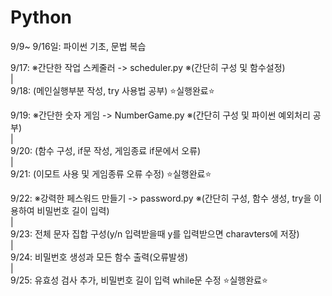 # Python 

9/9~ 9/16일: 파이썬 기초, 문법 복습


9/17: ※간단한 작업 스케줄러 -> scheduler.py ※(간단히 구성 및 함수설정)  
|  
9/18: (메인실행부분 작성, try 사용법 공부) ⭐실행완료⭐️

9/19: ※간단한 숫자 게임 -> NumberGame.py ※(간단히 구성 및 파이썬 예외처리 공부)  
|  
9/20: (함수 구성, if문 작성, 게임종료 if문에서 오류)  
|  
9/21: (이모트 사용 및 게임종류 오류 수정) ⭐️실행완료⭐️  

9/22: ※강력한 페스워드 만들기 -> password.py ※(간단히 구성, 함수 생성, try을 이용하여 비밀번호 길이 입력)  
|  
9/23: 전체 문자 집합 구성(y/n 입력받을때 y를 입력받으면 charavters에 저장)  
|  
9/24: 비밀번호 생성과 모든 함수 출력(오류발생)  
|  
9/25: 유효성 검사 추가, 비밀번호 길이 입력 while문 수정 ⭐실행완료⭐️
